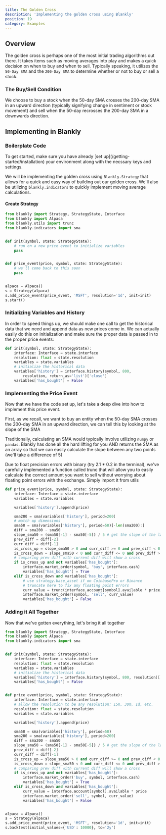 ```yaml
---
title: The Golden Cross
description: 'Implementing the golden cross using Blankly'
position: 19
category: Examples
---
```


## Overview

The golden cross is perhaps one of the most initial trading algorithms out there. It takes items such as moving averages into play and makes a quick decision on when to buy and when to sell. 
Typically speaking, it utilizes the `50-Day SMA` and the `200-Day SMA` to determine whether or not to buy or sell a stock. 

### The Buy/Sell Condition

We choose to buy a stock when the 50-day SMA crosses the 200-day SMA in an upward direction (typically signifying change in sentiment or stock movement) and sell when the 50-day recrosses the 200-day SMA in a downwards direction. 

## Implementing in Blankly

### Boilerplate Code

<alert>
To get started, make sure you have already [set up](/getting-started/installation) your environment along with the necssary keys and settings. 
</alert>

We will be implementing the golden cross using `Blankly.Strategy` that allows for a quick and easy way of building out our golden cross. We'll also be utilizing `blankly.indicators` to quickly implement moving average calculations. 

#### Create Strategy

```python
from blankly import Strategy, StrategyState, Interface
from blankly import Alpaca
from blankly.utils import trunc
from blankly.indicators import sma


def init(symbol, state: StrategyState):
    # run on a new price event to initialize variables
    pass


def price_event(price, symbol, state: StrategyState):
    # we'll come back to this soon
    pass


alpaca = Alpaca()
s = Strategy(alpaca)
s.add_price_event(price_event, 'MSFT', resolution='1d', init=init)
s.start()
```

### Initializing Variables and History

In order to speed things up, we should make one call to get the historical data that we need and append data as new prices come in. 
We can actually easily do this on initialization and make sure the proper data is passed in to the proper price events:

```python
def init(symbol, state: StrategyState):
    interface: Interface = state.interface
    resolution: float = state.resolution
    variables = state.variables
    # initialize the historical data
    variables['history'] = interface.history(symbol, 800, 
        resolution, return_as='list')['close']
    variables['has_bought'] = False
```

### Implementing the Price Event

Now that we have the code set up, let's take a deep dive into how to implement this price event.

First, as we recall, we want to buy an entity when the 50-day SMA crosses the 200-day SMA in an upward direction, we can tell this by looking at the slope of the SMA

Traditionally, calculating an SMA would typically involve utilizing `numpy` or `pandas`. Blankly has done all the hard lifting for you AND returns the SMA as an array so that we can easily calculate the slope between any two points (we'll take a difference of 5)

<alert> Due to float precision errors with binary (try 2.1 * 0.2 in the terminal), we've carefully implemented a function called trunc that will allow you to easily calculate the correct amount you want to sell without worrying about floating point errors with the exchange. Simply import it from utils</alert>

```python
def price_event(price, symbol, state: StrategyState):
    interface: Interface = state.interface
    variables = state.variables

    variables['history'].append(price)

    sma200 = sma(variables['history'], period=200)
    # match up dimensions
    sma50 = sma(variables['history'], period=50)[-len(sma200):]
    diff = sma200 - sma50
    slope_sma50 = (sma50[-1] - sma50[-5]) / 5 # get the slope of the last 5 SMA50 Data Points
    prev_diff = diff[-2]
    curr_diff = diff[-1]
    is_cross_up = slope_sma50 > 0 and curr_diff >= 0 and prev_diff < 0
    is_cross_down = slope_sma50 < 0 and curr_diff <= 0 and prev_diff > 0
    # comparing prev diff with current diff will show a cross
    if is_cross_up and not variables['has_bought']:
        interface.market_order(symbol, 'buy', interface.cash)
        variables['has_bought'] = True
    elif is_cross_down and variables['has_bought']:
        # use strategy.base_asset if on CoinbasePro or Binance
        # truncate here to fix any floating point errors
        curr_value = trunc(interface.account[symbol].available * price, 2)
        interface.market_order(symbol, 'sell', curr_value)
        variables['has_bought'] = False
```

### Adding it All Together

Now that we've gotten everything, let's bring it all together

```python
from blankly import Strategy, StrategyState, Interface
from blankly import Alpaca
from blankly.indicators import sma


def init(symbol, state: StrategyState):
    interface: Interface = state.interface
    resolution: float = state.resolution
    variables = state.variables
    # initialize the historical data
    variables['history'] = interface.history(symbol, 800, resolution)['close']
    variables['has_bought'] = False


def price_event(price, symbol, state: StrategyState):
    interface: Interface = state.interface
    # allow the resolution to be any resolution: 15m, 30m, 1d, etc.
    resolution: float = state.resolution
    variables = state.variables

    variables['history'].append(price)

    sma50 = sma(variables['history'], period=50)
    sma200 = sma(variables['history'], period=200)
    diff = sma200 - sma50
    slope_sma50 = (sma50[-1] - sma50[-5]) / 5 # get the slope of the last 5 SMA50 Data Points
    prev_diff = diff[-2]
    curr_diff = diff[-1]
    is_cross_up = slope_sma50 > 0 and curr_diff >= 0 and prev_diff < 0
    is_cross_down = slope_sma50 < 0 and curr_diff <= 0 and prev_diff > 0
    # comparing prev diff with current diff will show a cross
    if is_cross_up and not variables['has_bought']:
        interface.market_order('buy', symbol, interface.cash)
        variables['has_bought'] = True
    elif is_cross_down and variables['has_bought']:
        curr_value = interface.account[symbol].available * price
        interface.market_order('sell', symbol, curr_value)
        variables['has_bought'] = False


alpaca = Alpaca()
s = Strategy(alpaca)
s.add_price_event(price_event, 'MSFT', resolution='1d', init=init)
s.backtest(initial_values={'USD': 10000}, to='2y')
```